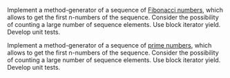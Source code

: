 Implement a method-generator of a sequence of [Fibonacci numbers](https://en.wikipedia.org/wiki/Fibonacci_number), which allows to get the first n-numbers of the sequence. Consider the possibility of counting a large number of sequence elements. Use block iterator yield. Develop unit tests.

Implement a method-generator of a sequence of [prime numbers](https://en.wikipedia.org/wiki/Prime_number), which allows to get the first n-numbers of the sequence. Consider the possibility of counting a large number of sequence elements. Use block iterator yield. Develop unit tests.